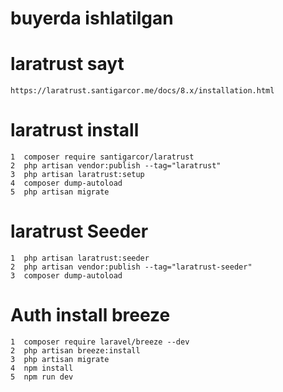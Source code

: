 # buyerda ishlatilgan

# laratrust sayt 
    https://laratrust.santigarcor.me/docs/8.x/installation.html
# laratrust install
    1  composer require santigarcor/laratrust
    2  php artisan vendor:publish --tag="laratrust"
    3  php artisan laratrust:setup
    4  composer dump-autoload
    5  php artisan migrate

# laratrust Seeder
    1  php artisan laratrust:seeder
    2  php artisan vendor:publish --tag="laratrust-seeder"
    3  composer dump-autoload

# Auth install breeze
    1  composer require laravel/breeze --dev
    2  php artisan breeze:install
    3  php artisan migrate
    4  npm install
    5  npm run dev
